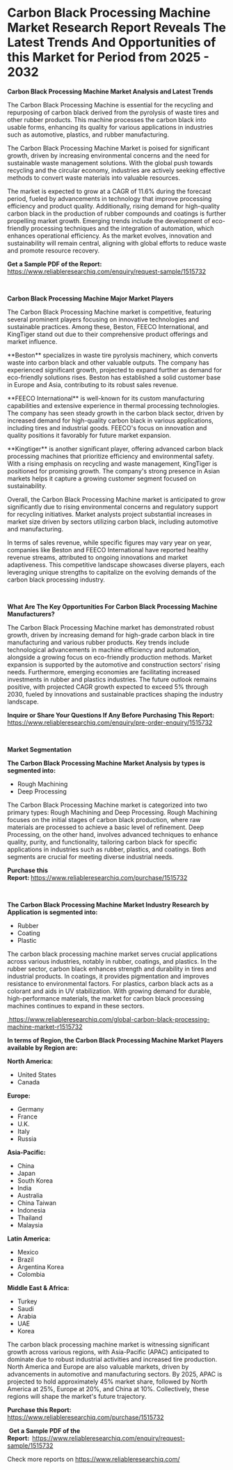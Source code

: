 <p><h1>Carbon Black Processing Machine Market Research Report Reveals The Latest Trends And Opportunities of this Market for Period from 2025 - 2032</h1></p><p><strong>Carbon Black Processing Machine Market Analysis and Latest Trends</strong></p>
<p><p>The Carbon Black Processing Machine is essential for the recycling and repurposing of carbon black derived from the pyrolysis of waste tires and other rubber products. This machine processes the carbon black into usable forms, enhancing its quality for various applications in industries such as automotive, plastics, and rubber manufacturing. </p><p>The Carbon Black Processing Machine Market is poised for significant growth, driven by increasing environmental concerns and the need for sustainable waste management solutions. With the global push towards recycling and the circular economy, industries are actively seeking effective methods to convert waste materials into valuable resources. </p><p>The market is expected to grow at a CAGR of 11.6% during the forecast period, fueled by advancements in technology that improve processing efficiency and product quality. Additionally, rising demand for high-quality carbon black in the production of rubber compounds and coatings is further propelling market growth. Emerging trends include the development of eco-friendly processing techniques and the integration of automation, which enhances operational efficiency. As the market evolves, innovation and sustainability will remain central, aligning with global efforts to reduce waste and promote resource recovery.</p></p>
<p><strong>Get a Sample PDF of the Report:&nbsp;</strong> <a href="https://www.reliableresearchiq.com/enquiry/request-sample/1515732?utm_campaign=1743&utm_medium=2&utm_source=Github&utm_content=ia&utm_term=23022025&utm_id=carbon-black-processing-machine">https://www.reliableresearchiq.com/enquiry/request-sample/1515732</a></p>
<p>&nbsp;</p>
<p><strong>Carbon Black Processing Machine Major Market Players</strong></p>
<p><p>The Carbon Black Processing Machine market is competitive, featuring several prominent players focusing on innovative technologies and sustainable practices. Among these, Beston, FEECO International, and KingTiger stand out due to their comprehensive product offerings and market influence.</p><p>**Beston** specializes in waste tire pyrolysis machinery, which converts waste into carbon black and other valuable outputs. The company has experienced significant growth, projected to expand further as demand for eco-friendly solutions rises. Beston has established a solid customer base in Europe and Asia, contributing to its robust sales revenue.</p><p>**FEECO International** is well-known for its custom manufacturing capabilities and extensive experience in thermal processing technologies. The company has seen steady growth in the carbon black sector, driven by increased demand for high-quality carbon black in various applications, including tires and industrial goods. FEECO's focus on innovation and quality positions it favorably for future market expansion.</p><p>**Kingtiger** is another significant player, offering advanced carbon black processing machines that prioritize efficiency and environmental safety. With a rising emphasis on recycling and waste management, KingTiger is positioned for promising growth. The company's strong presence in Asian markets helps it capture a growing customer segment focused on sustainability.</p><p>Overall, the Carbon Black Processing Machine market is anticipated to grow significantly due to rising environmental concerns and regulatory support for recycling initiatives. Market analysts project substantial increases in market size driven by sectors utilizing carbon black, including automotive and manufacturing.</p><p>In terms of sales revenue, while specific figures may vary year on year, companies like Beston and FEECO International have reported healthy revenue streams, attributed to ongoing innovations and market adaptiveness. This competitive landscape showcases diverse players, each leveraging unique strengths to capitalize on the evolving demands of the carbon black processing industry.</p></p>
<p>&nbsp;</p>
<p><strong>What Are The Key Opportunities For Carbon Black Processing Machine Manufacturers?</strong></p>
<p><p>The Carbon Black Processing Machine market has demonstrated robust growth, driven by increasing demand for high-grade carbon black in tire manufacturing and various rubber products. Key trends include technological advancements in machine efficiency and automation, alongside a growing focus on eco-friendly production methods. Market expansion is supported by the automotive and construction sectors' rising needs. Furthermore, emerging economies are facilitating increased investments in rubber and plastics industries. The future outlook remains positive, with projected CAGR growth expected to exceed 5% through 2030, fueled by innovations and sustainable practices shaping the industry landscape.</p></p>
<p><strong>Inquire or Share Your Questions If Any Before Purchasing This Report:</strong> <a href="https://www.reliableresearchiq.com/enquiry/pre-order-enquiry/1515732?utm_campaign=1743&utm_medium=2&utm_source=Github&utm_content=ia&utm_term=23022025&utm_id=carbon-black-processing-machine">https://www.reliableresearchiq.com/enquiry/pre-order-enquiry/1515732</a></p>
<p>&nbsp;</p>
<p><strong>Market Segmentation</strong></p>
<p><strong>The Carbon Black Processing Machine Market Analysis by types is segmented into:</strong></p>
<p><ul><li>Rough Machining</li><li>Deep Processing</li></ul></p>
<p><p>The Carbon Black Processing Machine market is categorized into two primary types: Rough Machining and Deep Processing. Rough Machining focuses on the initial stages of carbon black production, where raw materials are processed to achieve a basic level of refinement. Deep Processing, on the other hand, involves advanced techniques to enhance quality, purity, and functionality, tailoring carbon black for specific applications in industries such as rubber, plastics, and coatings. Both segments are crucial for meeting diverse industrial needs.</p></p>
<p><strong>Purchase this Report:&nbsp;</strong><a href="https://www.reliableresearchiq.com/purchase/1515732?utm_campaign=1743&utm_medium=2&utm_source=Github&utm_content=ia&utm_term=23022025&utm_id=carbon-black-processing-machine">https://www.reliableresearchiq.com/purchase/1515732</a></p>
<p>&nbsp;</p>
<p><strong>The Carbon Black Processing Machine Market Industry Research by Application is segmented into:</strong></p>
<p><ul><li>Rubber</li><li>Coating</li><li>Plastic</li></ul></p>
<p><p>The carbon black processing machine market serves crucial applications across various industries, notably in rubber, coatings, and plastics. In the rubber sector, carbon black enhances strength and durability in tires and industrial products. In coatings, it provides pigmentation and improves resistance to environmental factors. For plastics, carbon black acts as a colorant and aids in UV stabilization. With growing demand for durable, high-performance materials, the market for carbon black processing machines continues to expand in these sectors.</p></p>
<p><a href="https://www.reliableresearchiq.com/global-carbon-black-processing-machine-market-r1515732?utm_campaign=1743&utm_medium=2&utm_source=Github&utm_content=ia&utm_term=23022025&utm_id=carbon-black-processing-machine">&nbsp;https://www.reliableresearchiq.com/global-carbon-black-processing-machine-market-r1515732</a></p>
<p><strong>In terms of Region, the Carbon Black Processing Machine Market Players available by Region are:</strong></p>
<p>
    <p> <strong> North America: </strong>
        <ul>
            <li>United States</li>
            <li>Canada</li>
        </ul>
        </p> 
    <p> <strong> Europe: </strong>
        <ul>
            <li>Germany</li>
            <li>France</li>
            <li>U.K.</li>
            <li>Italy</li>
            <li>Russia</li>
        </ul>
        </p> 
    <p> <strong> Asia-Pacific: </strong>
        <ul>
            <li>China</li>
            <li>Japan</li>
            <li>South Korea</li>
            <li>India</li>
            <li>Australia</li>
            <li>China Taiwan</li>
            <li>Indonesia</li>
            <li>Thailand</li>
            <li>Malaysia</li>
        </ul>
        </p> 
    <p> <strong> Latin America: </strong>
        <ul>
            <li>Mexico</li>
            <li>Brazil</li>
            <li>Argentina Korea</li>
            <li>Colombia</li>
        </ul>
        </p> 
    <p> <strong> Middle East & Africa: </strong>
        <ul>
            <li>Turkey</li>
            <li>Saudi</li>
            <li>Arabia</li>
            <li>UAE</li>
            <li>Korea</li>
        </ul>
    </p>
    </p>
<p><p>The carbon black processing machine market is witnessing significant growth across various regions, with Asia-Pacific (APAC) anticipated to dominate due to robust industrial activities and increased tire production. North America and Europe are also valuable markets, driven by advancements in automotive and manufacturing sectors. By 2025, APAC is projected to hold approximately 45% market share, followed by North America at 25%, Europe at 20%, and China at 10%. Collectively, these regions will shape the market's future trajectory.</p></p>
<p><strong>Purchase this Report: </strong><a href="https://www.reliableresearchiq.com/purchase/1515732?utm_campaign=1743&utm_medium=2&utm_source=Github&utm_content=ia&utm_term=23022025&utm_id=carbon-black-processing-machine">https://www.reliableresearchiq.com/purchase/1515732</a></p>
<p>&nbsp;<strong>Get a Sample PDF of the Report:&nbsp;&nbsp;</strong><a href="https://www.reliableresearchiq.com/enquiry/request-sample/1515732?utm_campaign=1743&utm_medium=2&utm_source=Github&utm_content=ia&utm_term=23022025&utm_id=carbon-black-processing-machine">https://www.reliableresearchiq.com/enquiry/request-sample/1515732</a></p>
<p><strong></strong></p>
<p>Check more reports on <a href="https://www.reliableresearchiq.com/?utm_campaign=1743&utm_medium=2&utm_source=Github&utm_content=ia&utm_term=23022025&utm_id=carbon-black-processing-machine">https://www.reliableresearchiq.com/</a></p>